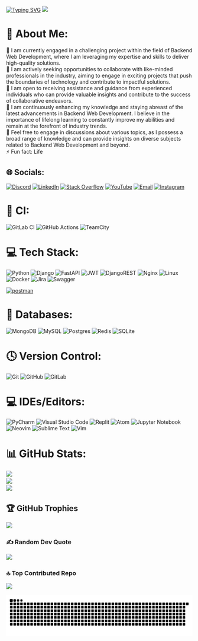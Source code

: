 [![Typing SVG](https://readme-typing-svg.demolab.com/?lines=Hi+👋+My+name+is+Ali;I+am+A+Backend+Web+Developer+💻)](https://git.io/typing-svg)
[![](https://visitcount.itsvg.in/api?id=PsymoNiko&icon=2&color=8)](https://visitcount.itsvg.in)

# 💫 About Me:
🔭  I am currently engaged in a challenging project within the field of Backend Web Development, where I am leveraging my expertise and skills to deliver high-quality solutions.<br>👯  I am actively seeking opportunities to collaborate with like-minded professionals in the industry, aiming to engage in exciting projects that push the boundaries of technology and contribute to impactful solutions.<br>🤝 I am open to receiving assistance and guidance from experienced individuals who can provide valuable insights and contribute to the success of collaborative endeavors.<br>🌱 I am continuously enhancing my knowledge and staying abreast of the latest advancements in Backend Web Development. I believe in the importance of lifelong learning to constantly improve my abilities and remain at the forefront of industry trends.<br>💬 Feel free to engage in discussions about various topics, as I possess a broad range of knowledge and can provide insights on diverse subjects related to Backend Web Development and beyond.<br>⚡ Fun fact: Life

## 🌐 Socials:
[![Discord](https://img.shields.io/badge/Discord-%237289DA.svg?logo=discord&logoColor=white)](https://discord.gg/NicholasPsymon#0307) [![LinkedIn](https://img.shields.io/badge/LinkedIn-%230077B5.svg?logo=linkedin&logoColor=white)](https://linkedin.com/in/ali-mohammadnia) [![Stack Overflow](https://img.shields.io/badge/-Stackoverflow-FE7A16?logo=stack-overflow&logoColor=white)](https://stackoverflow.com/users/19601943/ali-mohammadnia) [![YouTube](https://img.shields.io/badge/YouTube-%23FF0000.svg?logo=YouTube&logoColor=white)](https://www.youtube.com/@NikoPyRest)
[![Email](https://img.shields.io/badge/Email-alimohammadnia127%40gmail.com-red)](mailto:alimohammadnia127@gmail.com)
[![Instagram](https://img.shields.io/badge/Instagram-%20-%23E4405F.svg?style=flat-square&logo=instagram&logoColor=white)](https://www.instagram.com/ali.mohammad.nia/)

# 🔬 CI:
![GitLab CI](https://img.shields.io/badge/gitlab%20ci-%23181717.svg?style=for-the-badge&logo=gitlab&logoColor=white)
![GitHub Actions](https://img.shields.io/badge/github%20actions-%232671E5.svg?style=for-the-badge&logo=githubactions&logoColor=white)
![TeamCity](https://img.shields.io/badge/teamcity-000000.svg?style=for-the-badge&logo=teamcity&logoColor=white)

# 💻 Tech Stack:
![Python](https://img.shields.io/badge/Python-3670A0?style=for-the-badge&logo=python&logoColor=ffdd54) ![Django](https://img.shields.io/badge/Django-092E20?style=for-the-badge&logo=django&logoColor=white) ![FastAPI](https://img.shields.io/badge/FastAPI-005571?style=for-the-badge&logo=fastapi) ![JWT](https://img.shields.io/badge/JWT-black?style=for-the-badge&logo=JSON%20Web%20Tokens) ![DjangoREST](https://img.shields.io/badge/Django%20REST-ff1709?style=for-the-badge&logo=django&logoColor=white&color=ff1709&labelColor=gray) ![Nginx](https://img.shields.io/badge/Nginx-009639?style=for-the-badge&logo=nginx&logoColor=white)
![Linux](https://img.shields.io/badge/Linux-FCC624?style=for-the-badge&logo=linux&logoColor=black) ![Docker](https://img.shields.io/badge/Docker-0db7ed?style=for-the-badge&logo=docker&logoColor=white)
![Jira](https://img.shields.io/badge/jira-%230A0FFF.svg?style=for-the-badge&logo=jira&logoColor=white)
![Swagger](https://img.shields.io/badge/-Swagger-%23Clojure?style=for-the-badge&logo=swagger&logoColor=white)
<p align="left"> 
  <a href="https://postman.com" target="_blank" rel="noreferrer"> <img src="https://www.vectorlogo.zone/logos/getpostman/getpostman-icon.svg" alt="postman" width="40" height="40"/> </a> 
 </p>

# 💾 Databases:
![MongoDB](https://img.shields.io/badge/MongoDB-%234ea94b.svg?style=for-the-badge&logo=mongodb&logoColor=white)
![MySQL](https://img.shields.io/badge/mysql-%2300f.svg?style=for-the-badge&logo=mysql&logoColor=white)
![Postgres](https://img.shields.io/badge/postgres-%23316192.svg?style=for-the-badge&logo=postgresql&logoColor=white)
![Redis](https://img.shields.io/badge/redis-%23DD0031.svg?style=for-the-badge&logo=redis&logoColor=white)
![SQLite](https://img.shields.io/badge/sqlite-%2307405e.svg?style=for-the-badge&logo=sqlite&logoColor=white)

# 🕓 Version Control:
![Git](https://img.shields.io/badge/git-%23F05033.svg?style=for-the-badge&logo=git&logoColor=white)
![GitHub](https://img.shields.io/badge/github-%23121011.svg?style=for-the-badge&logo=github&logoColor=white)
![GitLab](https://img.shields.io/badge/gitlab-%23181717.svg?style=for-the-badge&logo=gitlab&logoColor=white)


# 💻 IDEs/Editors:
![PyCharm](https://img.shields.io/badge/pycharm-143?style=for-the-badge&logo=pycharm&logoColor=black&color=black&labelColor=green)
![Visual Studio Code](https://img.shields.io/badge/Visual%20Studio%20Code-0078d7.svg?style=for-the-badge&logo=visual-studio-code&logoColor=white)
![Replit](https://img.shields.io/badge/Replit-DD1200?style=for-the-badge&logo=Replit&logoColor=white)
![Atom](https://img.shields.io/badge/Atom-%2366595C.svg?style=for-the-badge&logo=atom&logoColor=white)
![Jupyter Notebook](https://img.shields.io/badge/jupyter-%23FA0F00.svg?style=for-the-badge&logo=jupyter&logoColor=white)
![Neovim](https://img.shields.io/badge/NeoVim-%2357A143.svg?&style=for-the-badge&logo=neovim&logoColor=white)
![Sublime Text](https://img.shields.io/badge/sublime_text-%23575757.svg?style=for-the-badge&logo=sublime-text&logoColor=important)
![Vim](https://img.shields.io/badge/VIM-%2311AB00.svg?style=for-the-badge&logo=vim&logoColor=white)


# 📊 GitHub Stats:
![](https://github-readme-stats.vercel.app/api?username=PsymoNiko&theme=dark&hide_border=false&include_all_commits=true&count_private=true)<br/>
![](https://github-readme-streak-stats.herokuapp.com/?user=PsymoNiko&theme=dark&hide_border=false)<br/>
![](https://github-readme-stats.vercel.app/api/top-langs/?username=PsymoNiko&theme=dark&hide_border=false&include_all_commits=true&count_private=true&layout=compact)

## 🏆 GitHub Trophies
![](https://github-profile-trophy.vercel.app/?username=PsymoNiko&theme=dark&no-frame=true&no-bg=true&margin-w=4)

### ✍️ Random Dev Quote
![](https://quotes-github-readme.vercel.app/api?type=vertical&theme=dark&count=1)


### 🔝 Top Contributed Repo
![](https://github-contributor-stats.vercel.app/api?username=PsymoNiko&limit=5&theme=dark&combine_all_yearly_contributions=true)


<!-- Proudly created with GPRM ( https://gprm.itsvg.in ) -->

![Snake animation](https://github.com/PsymoNiko/PsymoNiko/blob/output/github-contribution-grid-snake.svg)


